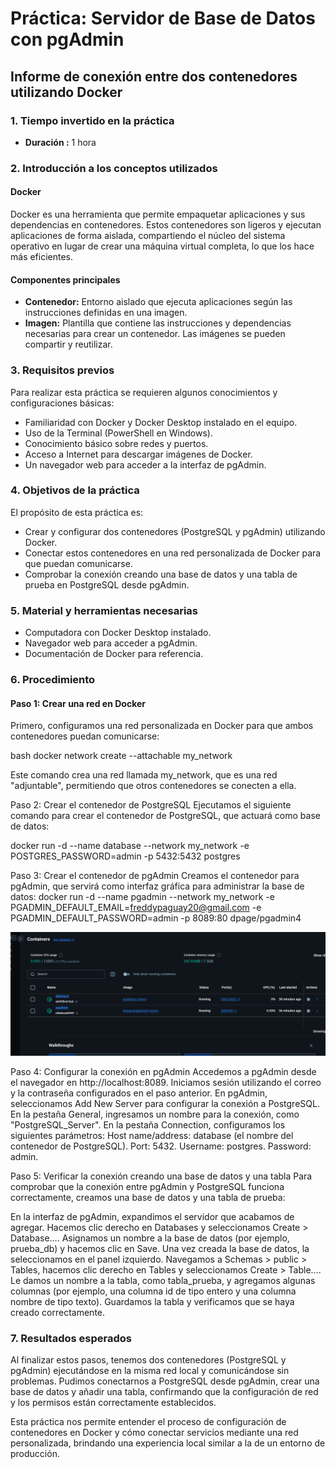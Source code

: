 # Práctica: Servidor de Base de Datos con pgAdmin

## Informe de conexión entre dos contenedores utilizando Docker

### 1. Tiempo invertido en la práctica
- **Duración :** 1 hora

### 2. Introducción a los conceptos utilizados

#### Docker
Docker es una herramienta que permite empaquetar aplicaciones y sus dependencias en contenedores. Estos contenedores son ligeros y ejecutan aplicaciones de forma aislada, compartiendo el núcleo del sistema operativo en lugar de crear una máquina virtual completa, lo que los hace más eficientes.

#### Componentes principales
- **Contenedor:** Entorno aislado que ejecuta aplicaciones según las instrucciones definidas en una imagen.
- **Imagen:** Plantilla que contiene las instrucciones y dependencias necesarias para crear un contenedor. Las imágenes se pueden compartir y reutilizar.

### 3. Requisitos previos

Para realizar esta práctica se requieren algunos conocimientos y configuraciones básicas:

- Familiaridad con Docker y Docker Desktop instalado en el equipo.
- Uso de la Terminal (PowerShell en Windows).
- Conocimiento básico sobre redes y puertos.
- Acceso a Internet para descargar imágenes de Docker.
- Un navegador web para acceder a la interfaz de pgAdmin.

### 4. Objetivos de la práctica

El propósito de esta práctica es:
- Crear y configurar dos contenedores (PostgreSQL y pgAdmin) utilizando Docker.
- Conectar estos contenedores en una red personalizada de Docker para que puedan comunicarse.
- Comprobar la conexión creando una base de datos y una tabla de prueba en PostgreSQL desde pgAdmin.

### 5. Material y herramientas necesarias

- Computadora con Docker Desktop instalado.
- Navegador web para acceder a pgAdmin.
- Documentación de Docker para referencia.

### 6. Procedimiento

#### Paso 1: Crear una red en Docker

Primero, configuramos una red personalizada en Docker para que ambos contenedores puedan comunicarse:

bash
docker network create --attachable my_network

Este comando crea una red llamada my_network, que es una red "adjuntable", permitiendo que otros contenedores se conecten a ella.

Paso 2: Crear el contenedor de PostgreSQL
Ejecutamos el siguiente comando para crear el contenedor de PostgreSQL, que actuará como base de datos:

docker run -d --name database --network my_network -e POSTGRES_PASSWORD=admin -p 5432:5432 postgres

Paso 3: Crear el contenedor de pgAdmin
Creamos el contenedor para pgAdmin, que servirá como interfaz gráfica para administrar la base de datos:
docker run -d --name pgadmin --network my_network -e PGADMIN_DEFAULT_EMAIL=freddypaguay20@gmail.com -e PGADMIN_DEFAULT_PASSWORD=admin -p 8089:80 dpage/pgadmin4

![Contenedores](img1.png)

Paso 4: Configurar la conexión en pgAdmin
Accedemos a pgAdmin desde el navegador en http://localhost:8089.
Iniciamos sesión utilizando el correo y la contraseña configurados en el paso anterior.
En pgAdmin, seleccionamos Add New Server para configurar la conexión a PostgreSQL.
En la pestaña General, ingresamos un nombre para la conexión, como "PostgreSQL_Server".
En la pestaña Connection, configuramos los siguientes parámetros:
Host name/address: database (el nombre del contenedor de PostgreSQL).
Port: 5432.
Username: postgres.
Password: admin.


Paso 5: Verificar la conexión creando una base de datos y una tabla
Para comprobar que la conexión entre pgAdmin y PostgreSQL funciona correctamente, creamos una base de datos y una tabla de prueba:

En la interfaz de pgAdmin, expandimos el servidor que acabamos de agregar.
Hacemos clic derecho en Databases y seleccionamos Create > Database….
Asignamos un nombre a la base de datos (por ejemplo, prueba_db) y hacemos clic en Save.
Una vez creada la base de datos, la seleccionamos en el panel izquierdo.
Navegamos a Schemas > public > Tables, hacemos clic derecho en Tables y seleccionamos Create > Table….
Le damos un nombre a la tabla, como tabla_prueba, y agregamos algunas columnas (por ejemplo, una columna id de tipo entero y una columna nombre de tipo texto).
Guardamos la tabla y verificamos que se haya creado correctamente.

### 7. Resultados esperados
Al finalizar estos pasos, tenemos dos contenedores (PostgreSQL y pgAdmin) ejecutándose en la misma red local y comunicándose sin problemas. Pudimos conectarnos a PostgreSQL desde pgAdmin, crear una base de datos y añadir una tabla, confirmando que la configuración de red y los permisos están correctamente establecidos.

Esta práctica nos permite entender el proceso de configuración de contenedores en Docker y cómo conectar servicios mediante una red personalizada, brindando una experiencia local similar a la de un entorno de producción.
